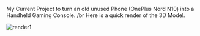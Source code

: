My Current Project to turn an old unused Phone (OnePlus Nord N10) into a Handheld Gaming Console. /br
Here is a quick render of the 3D Model.


![render1](https://github.com/user-attachments/assets/5d8f1a7b-f892-4dba-b3cc-c438e06e2b15)
